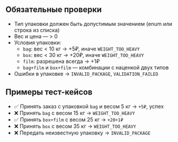 ## Обязательные проверки
- Тип упаковки должен быть допустимым значением (enum или строка из списка)
- Вес и цена — > 0
- Условия упаковки:
  - `bag`: вес < 10 кг → +5₽, иначе `WEIGHT_TOO_HEAVY`
  - `box`: вес < 30 кг → +20₽, иначе `WEIGHT_TOO_HEAVY`
  - `film`: разрешена всегда → +1₽
  - `bag+film` и `box+film` — комбинации с наценкой двух типов
- Ошибки в упаковке → `INVALID_PACKAGE`, `VALIDATION_FAILED`


## Примеры тест-кейсов
- ✅ Принять заказ с упаковкой `bag` и весом 5 кг → `+5₽`, успех
- ❌ Принять `bag` с весом 15 кг → `WEIGHT_TOO_HEAVY`
- ✅ Принять `box+film` с весом 25 кг → `+20+1₽`
- ❌ Принять `box` с весом 35 кг → `WEIGHT_TOO_HEAVY`
- ❌ Передать неизвестную упаковку → `INVALID_PACKAGE`